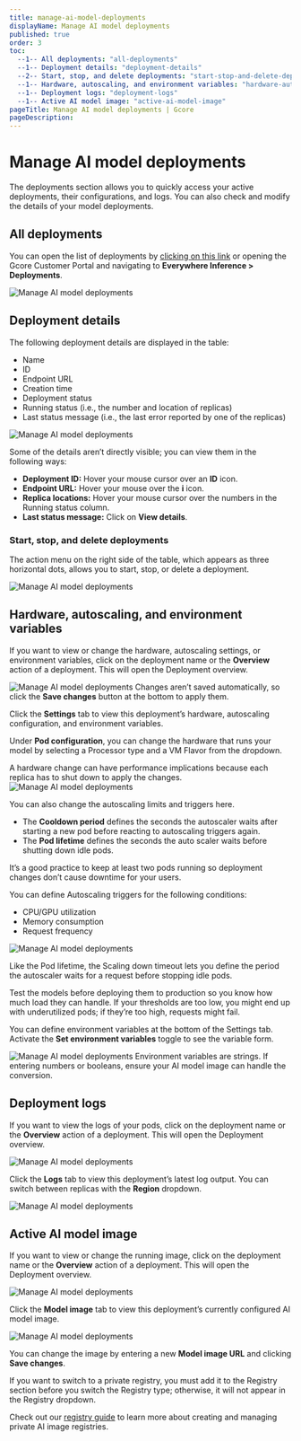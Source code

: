 ```yaml
---
title: manage-ai-model-deployments
displayName: Manage AI model deployments
published: true
order: 3
toc:
  --1-- All deployments: "all-deployments"
  --1-- Deployment details: "deployment-details"
  --2-- Start, stop, and delete deployments: "start-stop-and-delete-deployments"
  --1-- Hardware, autoscaling, and environment variables: "hardware-autoscaling-and-environment-variables"
  --1-- Deployment logs: "deployment-logs"
  --1-- Active AI model image: "active-ai-model-image"
pageTitle: Manage AI model deployments | Gcore
pageDescription: 
---
```

# Manage AI model deployments

The deployments section allows you to quickly access your active deployments, their configurations, and logs. You can also check and modify the details of your model deployments.

## All deployments

You can open the list of deployments by [clicking on this link](https://portal.gcore.com/inference-at-the-edge/deployments) or opening the Gcore Customer Portal and navigating to **Everywhere Inference > Deployments**.

<img src="https://assets.gcore.pro/docs/edge-ai/everywhere-inference/ai-models/manage-ai-model-deployments/manage-ai-model-deployments-1.png" alt="Manage AI model deployments">

## Deployment details

The following deployment details are displayed in the table:

- Name
- ID
- Endpoint URL
- Creation time
- Deployment status
- Running status (i.e., the number and location of replicas)
- Last status message (i.e., the last error reported by one of the replicas)

<img src="https://assets.gcore.pro/docs/edge-ai/everywhere-inference/ai-models/manage-ai-model-deployments/manage-ai-model-deployments-2.png" alt="Manage AI model deployments">

Some of the details aren’t directly visible; you can view them in the following ways:

- **Deployment ID:** Hover your mouse cursor over an **ID** icon.
- **Endpoint URL:** Hover your mouse over the **i** icon.
- **Replica locations:** Hover your mouse cursor over the numbers in the Running status column.
- **Last status message:** Click on **View details**.

### Start, stop, and delete deployments

The action menu on the right side of the table, which appears as three horizontal dots, allows you to start, stop, or delete a deployment.

<img src="https://assets.gcore.pro/docs/edge-ai/everywhere-inference/ai-models/manage-ai-model-deployments/manage-ai-model-deployments-3.png" alt="Manage AI model deployments">

## Hardware, autoscaling, and environment variables

If you want to view or change the hardware, autoscaling settings, or environment variables, click on the deployment name or the **Overview** action of a deployment. This will open the Deployment overview.

<img src="https://assets.gcore.pro/docs/edge-ai/everywhere-inference/ai-models/manage-ai-model-deployments/manage-ai-model-deployments-4.png" alt="Manage AI model deployments">

<alert-element type="tip" title="Tip">
Changes aren’t saved automatically, so click the <strong>Save changes</strong> button at the bottom to apply them.
</alert-element>

Click the **Settings** tab to view this deployment’s hardware, autoscaling configuration, and environment variables.

Under **Pod configuration**, you can change the hardware that runs your model by selecting a Processor type and a VM Flavor from the dropdown.

<alert-element type="info" title="Info">
A hardware change can have performance implications because each replica has to shut down to apply the changes.
</alert-element>

<img src="https://assets.gcore.pro/docs/edge-ai/everywhere-inference/ai-models/manage-ai-model-deployments/manage-ai-model-deployments-5.png" alt="Manage AI model deployments">

You can also change the autoscaling limits and triggers here.

- The **Cooldown period** defines the seconds the autoscaler waits after starting a new pod before reacting to autoscaling triggers again.
- The **Pod lifetime** defines the seconds the auto scaler waits before shutting down idle pods.

<alert-element type="info" title="Info">
It’s a good practice to keep at least two pods running so deployment changes don’t cause downtime for your users.
</alert-element>

You can define Autoscaling triggers for the following conditions:

- CPU/GPU utilization
- Memory consumption
- Request frequency

<img src="https://assets.gcore.pro/docs/edge-ai/everywhere-inference/ai-models/manage-ai-model-deployments/manage-ai-model-deployments-6.png" alt="Manage AI model deployments">

Like the Pod lifetime, the Scaling down timeout lets you define the period the autoscaler waits for a request before stopping idle pods.

<alert-element type="tip" title="Tip">
Test the models before deploying them to production so you know how much load they can handle. If your thresholds are too low, you might end up with underutilized pods; if they’re too high, requests might fail.
</alert-element>

You can define environment variables at the bottom of the Settings tab. Activate the **Set environment variables** toggle to see the variable form.

<img src="https://assets.gcore.pro/docs/edge-ai/everywhere-inference/ai-models/manage-ai-model-deployments/manage-ai-model-deployments-7.png" alt="Manage AI model deployments">

<alert-element type="info" title="Info">
Environment variables are strings. If entering numbers or booleans, ensure your AI model image can handle the conversion.
</alert-element>

## Deployment logs

If you want to view the logs of your pods, click on the deployment name or the **Overview** action of a deployment. This will open the Deployment overview.

<img src="https://assets.gcore.pro/docs/edge-ai/everywhere-inference/ai-models/manage-ai-model-deployments/manage-ai-model-deployments-8.png" alt="Manage AI model deployments">

Click the **Logs** tab to view this deployment’s latest log output. You can switch between replicas with the **Region** dropdown.

<img src="https://assets.gcore.pro/docs/edge-ai/everywhere-inference/ai-models/manage-ai-model-deployments/manage-ai-model-deployments-9.png" alt="Manage AI model deployments">

## Active AI model image

If you want to view or change the running image, click on the deployment name or the **Overview** action of a deployment. This will open the Deployment overview.

<img src="https://assets.gcore.pro/docs/edge-ai/everywhere-inference/ai-models/manage-ai-model-deployments/manage-ai-model-deployments-10.png" alt="Manage AI model deployments">

Click the **Model image** tab to view this deployment’s currently configured AI model image.

<img src="https://assets.gcore.pro/docs/edge-ai/everywhere-inference/ai-models/manage-ai-model-deployments/manage-ai-model-deployments-11.png" alt="Manage AI model deployments">

You can change the image by entering a new **Model image URL** and clicking **Save changes**.

If you want to switch to a private registry, you must add it to the Registry section before you switch the Registry type; otherwise, it will not appear in the Registry dropdown.

Check out our [registry guide](https://gcore.com/docs/edge-ai/everywhere-inference/container-image-registries/manage-registries) to learn more about creating and managing private AI image registries.
